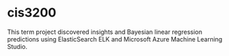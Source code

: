 # cis3200
This term project discovered insights and Bayesian linear regression predictions using ElasticSearch ELK and Microsoft Azure Machine Learning Studio. 
